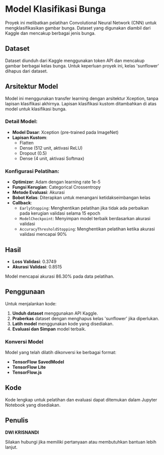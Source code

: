 # Model Klasifikasi Bunga

Proyek ini melibatkan pelatihan Convolutional Neural Network (CNN) untuk mengklasifikasikan gambar bunga. Dataset yang digunakan diambil dari Kaggle dan mencakup berbagai jenis bunga.

## Dataset

Dataset diunduh dari Kaggle menggunakan token API dan mencakup gambar berbagai kelas bunga. Untuk keperluan proyek ini, kelas 'sunflower' dihapus dari dataset.

## Arsitektur Model

Model ini menggunakan transfer learning dengan arsitektur Xception, tanpa lapisan klasifikasi akhirnya. Lapisan klasifikasi kustom ditambahkan di atas model untuk klasifikasi bunga.

### Detail Model:
- **Model Dasar**: Xception (pre-trained pada ImageNet)
- **Lapisan Kustom**:
  - Flatten
  - Dense (512 unit, aktivasi ReLU)
  - Dropout (0.5)
  - Dense (4 unit, aktivasi Softmax)

### Konfigurasi Pelatihan:
- **Optimizer**: Adam dengan learning rate 1e-5
- **Fungsi Kerugian**: Categorical Crossentropy
- **Metode Evaluasi**: Akurasi
- **Bobot Kelas**: Diterapkan untuk menangani ketidakseimbangan kelas
- **Callback**:
  - `EarlyStopping`: Menghentikan pelatihan jika tidak ada perbaikan pada kerugian validasi selama 15 epoch
  - `ModelCheckpoint`: Menyimpan model terbaik berdasarkan akurasi validasi
  - `AccuracyThresholdStopping`: Menghentikan pelatihan ketika akurasi validasi mencapai 90%

## Hasil

- **Loss Validasi**: 0.3749
- **Akurasi Validasi**: 0.8515

Model mencapai akurasi 86.30% pada data pelatihan.

## Penggunaan

Untuk menjalankan kode:
1. **Unduh dataset** menggunakan API Kaggle.
2. **Praberkas** dataset dengan menghapus kelas 'sunflower' jika diperlukan.
3. **Latih model** menggunakan kode yang disediakan.
4. **Evaluasi dan Simpan** model terbaik.

### Konversi Model

Model yang telah dilatih dikonversi ke berbagai format:
- **TensorFlow SavedModel**
- **TensorFlow Lite**
- **TensorFlow.js**

## Kode

Kode lengkap untuk pelatihan dan evaluasi dapat ditemukan dalam Jupyter Notebook yang disediakan.

## Penulis

**DWI KRISNANDI**

Silakan hubungi jika memiliki pertanyaan atau membutuhkan bantuan lebih lanjut.